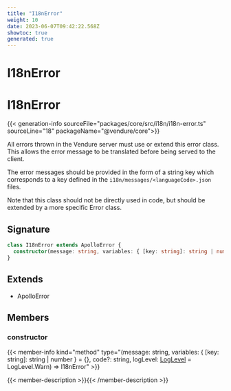 ```yaml
---
title: "I18nError"
weight: 10
date: 2023-06-07T09:42:22.568Z
showtoc: true
generated: true
---
```

<!-- This file was generated from the Vendure source. Do not modify. Instead, re-run the "docs:build" script -->

# I18nError
<div class="symbol">


# I18nError

{{< generation-info sourceFile="packages/core/src/i18n/i18n-error.ts" sourceLine="18" packageName="@vendure/core">}}

All errors thrown in the Vendure server must use or extend this error class. This allows the
error message to be translated before being served to the client.

The error messages should be provided in the form of a string key which corresponds to
a key defined in the `i18n/messages/<languageCode>.json` files.

Note that this class should not be directly used in code, but should be extended by
a more specific Error class.

## Signature

```TypeScript
class I18nError extends ApolloError {
  constructor(message: string, variables: { [key: string]: string | number } = {}, code?: string, logLevel: LogLevel = LogLevel.Warn)
}
```
## Extends

 * ApolloError


## Members

### constructor

{{< member-info kind="method" type="(message: string, variables: { [key: string]: string | number } = {}, code?: string, logLevel: <a href='/typescript-api/logger/log-level#loglevel'>LogLevel</a> = LogLevel.Warn) => I18nError"  >}}

{{< member-description >}}{{< /member-description >}}


</div>
